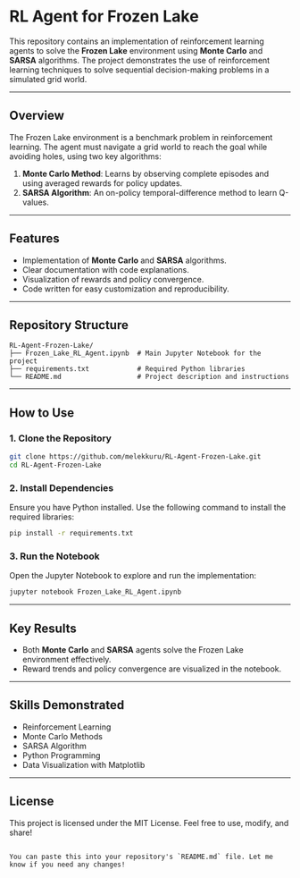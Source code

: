 
# RL Agent for Frozen Lake

This repository contains an implementation of reinforcement learning agents to solve the **Frozen Lake** environment using **Monte Carlo** and **SARSA** algorithms. The project demonstrates the use of reinforcement learning techniques to solve sequential decision-making problems in a simulated grid world.

---

## Overview

The Frozen Lake environment is a benchmark problem in reinforcement learning. The agent must navigate a grid world to reach the goal while avoiding holes, using two key algorithms:

1. **Monte Carlo Method**: Learns by observing complete episodes and using averaged rewards for policy updates.
2. **SARSA Algorithm**: An on-policy temporal-difference method to learn Q-values.

---

## Features

- Implementation of **Monte Carlo** and **SARSA** algorithms.
- Clear documentation with code explanations.
- Visualization of rewards and policy convergence.
- Code written for easy customization and reproducibility.

---

## Repository Structure

```
RL-Agent-Frozen-Lake/
├── Frozen_Lake_RL_Agent.ipynb  # Main Jupyter Notebook for the project
├── requirements.txt            # Required Python libraries
└── README.md                   # Project description and instructions
```

---

## How to Use

### 1. Clone the Repository
```bash
git clone https://github.com/melekkuru/RL-Agent-Frozen-Lake.git
cd RL-Agent-Frozen-Lake
```

### 2. Install Dependencies
Ensure you have Python installed. Use the following command to install the required libraries:
```bash
pip install -r requirements.txt
```

### 3. Run the Notebook
Open the Jupyter Notebook to explore and run the implementation:
```bash
jupyter notebook Frozen_Lake_RL_Agent.ipynb
```

---

## Key Results

- Both **Monte Carlo** and **SARSA** agents solve the Frozen Lake environment effectively.
- Reward trends and policy convergence are visualized in the notebook.

---

## Skills Demonstrated

- Reinforcement Learning
- Monte Carlo Methods
- SARSA Algorithm
- Python Programming
- Data Visualization with Matplotlib

---

## License

This project is licensed under the MIT License. Feel free to use, modify, and share!
```

You can paste this into your repository's `README.md` file. Let me know if you need any changes!

